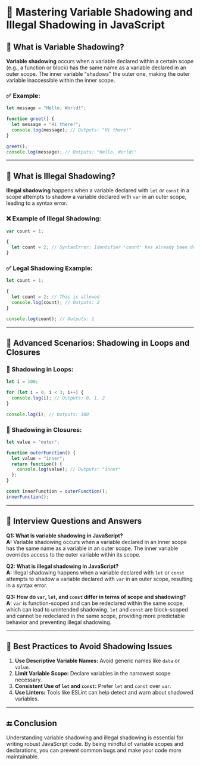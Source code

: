 
# 🧠 Mastering Variable Shadowing and Illegal Shadowing in JavaScript

## 🔹 What is Variable Shadowing?

**Variable shadowing** occurs when a variable declared within a certain scope (e.g., a function or block) has the same name as a variable declared in an outer scope. The inner variable "shadows" the outer one, making the outer variable inaccessible within the inner scope.

### ✅ Example:

```javascript
let message = "Hello, World!";

function greet() {
  let message = "Hi there!";
  console.log(message); // Outputs: "Hi there!"
}

greet();
console.log(message); // Outputs: "Hello, World!"
```

---

## 🔹 What is Illegal Shadowing?

**Illegal shadowing** happens when a variable declared with `let` or `const` in a scope attempts to shadow a variable declared with `var` in an outer scope, leading to a syntax error.

### ❌ Example of Illegal Shadowing:

```javascript
var count = 1;

{
  let count = 2; // SyntaxError: Identifier 'count' has already been declared
}
```

### ✅ Legal Shadowing Example:

```javascript
let count = 1;

{
  let count = 2; // This is allowed
  console.log(count); // Outputs: 2
}

console.log(count); // Outputs: 1
```

---

## 🔹 Advanced Scenarios: Shadowing in Loops and Closures

### 🔄 Shadowing in Loops:

```javascript
let i = 100;

for (let i = 0; i < 3; i++) {
  console.log(i); // Outputs: 0, 1, 2
}

console.log(i); // Outputs: 100
```

### 🔁 Shadowing in Closures:

```javascript
let value = "outer";

function outerFunction() {
  let value = "inner";
  return function() {
    console.log(value); // Outputs: "inner"
  };
}

const innerFunction = outerFunction();
innerFunction();
```

---

## 🔹 Interview Questions and Answers

**Q1: What is variable shadowing in JavaScript?**  
**A:** Variable shadowing occurs when a variable declared in an inner scope has the same name as a variable in an outer scope. The inner variable overrides access to the outer variable within its scope.

**Q2: What is illegal shadowing in JavaScript?**  
**A:** Illegal shadowing happens when a variable declared with `let` or `const` attempts to shadow a variable declared with `var` in an outer scope, resulting in a syntax error.

**Q3: How do `var`, `let`, and `const` differ in terms of scope and shadowing?**  
**A:** `var` is function-scoped and can be redeclared within the same scope, which can lead to unintended shadowing. `let` and `const` are block-scoped and cannot be redeclared in the same scope, providing more predictable behavior and preventing illegal shadowing.

---

## 🔹 Best Practices to Avoid Shadowing Issues

1. **Use Descriptive Variable Names:** Avoid generic names like `data` or `value`.
2. **Limit Variable Scope:** Declare variables in the narrowest scope necessary.
3. **Consistent Use of `let` and `const`:** Prefer `let` and `const` over `var`.
4. **Use Linters:** Tools like ESLint can help detect and warn about shadowed variables.

---

## 🔚 Conclusion

Understanding variable shadowing and illegal shadowing is essential for writing robust JavaScript code. By being mindful of variable scopes and declarations, you can prevent common bugs and make your code more maintainable.


